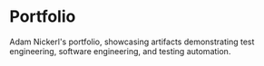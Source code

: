 # Portfolio
Adam Nickerl's portfolio, showcasing artifacts demonstrating test engineering, software engineering, and testing automation.
